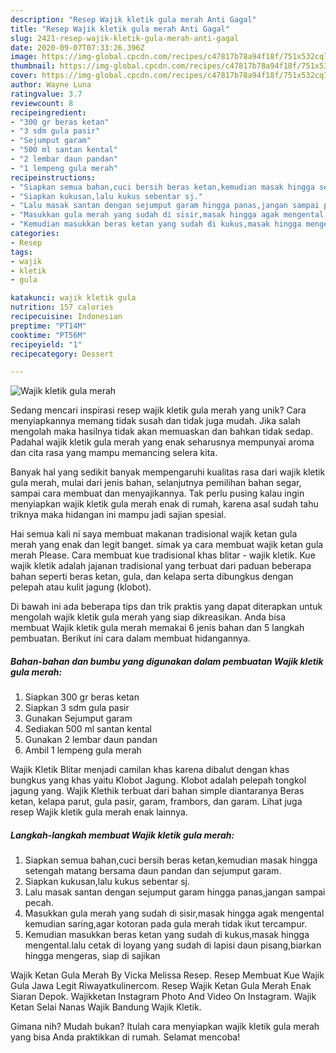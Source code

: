 ```yaml
---
description: "Resep Wajik kletik gula merah Anti Gagal"
title: "Resep Wajik kletik gula merah Anti Gagal"
slug: 2421-resep-wajik-kletik-gula-merah-anti-gagal
date: 2020-09-07T07:33:26.396Z
image: https://img-global.cpcdn.com/recipes/c47817b78a94f18f/751x532cq70/wajik-kletik-gula-merah-foto-resep-utama.jpg
thumbnail: https://img-global.cpcdn.com/recipes/c47817b78a94f18f/751x532cq70/wajik-kletik-gula-merah-foto-resep-utama.jpg
cover: https://img-global.cpcdn.com/recipes/c47817b78a94f18f/751x532cq70/wajik-kletik-gula-merah-foto-resep-utama.jpg
author: Wayne Luna
ratingvalue: 3.7
reviewcount: 8
recipeingredient:
- "300 gr beras ketan"
- "3 sdm gula pasir"
- "Sejumput garam"
- "500 ml santan kental"
- "2 lembar daun pandan"
- "1 lempeng gula merah"
recipeinstructions:
- "Siapkan semua bahan,cuci bersih beras ketan,kemudian masak hingga setengah matang bersama daun pandan dan sejumput garam."
- "Siapkan kukusan,lalu kukus sebentar sj."
- "Lalu masak santan dengan sejumput garam hingga panas,jangan sampai pecah."
- "Masukkan gula merah yang sudah di sisir,masak hingga agak mengental kemudian saring,agar kotoran pada gula merah tidak ikut tercampur."
- "Kemudian masukkan beras ketan yang sudah di kukus,masak hingga mengental.lalu cetak di loyang yang sudah di lapisi daun pisang,biarkan hingga mengeras, siap di sajikan"
categories:
- Resep
tags:
- wajik
- kletik
- gula

katakunci: wajik kletik gula 
nutrition: 157 calories
recipecuisine: Indonesian
preptime: "PT14M"
cooktime: "PT56M"
recipeyield: "1"
recipecategory: Dessert

---
```



![Wajik kletik gula merah](https://img-global.cpcdn.com/recipes/c47817b78a94f18f/751x532cq70/wajik-kletik-gula-merah-foto-resep-utama.jpg)

Sedang mencari inspirasi resep wajik kletik gula merah yang unik? Cara menyiapkannya memang tidak susah dan tidak juga mudah. Jika salah mengolah maka hasilnya tidak akan memuaskan dan bahkan tidak sedap. Padahal wajik kletik gula merah yang enak seharusnya mempunyai aroma dan cita rasa yang mampu memancing selera kita.

Banyak hal yang sedikit banyak mempengaruhi kualitas rasa dari wajik kletik gula merah, mulai dari jenis bahan, selanjutnya pemilihan bahan segar, sampai cara membuat dan menyajikannya. Tak perlu pusing kalau ingin menyiapkan wajik kletik gula merah enak di rumah, karena asal sudah tahu triknya maka hidangan ini mampu jadi sajian spesial.

Hai semua kali ni saya membuat makanan tradisional wajik ketan gula merah yang enak dan legit banget. simak ya cara membuat wajik ketan gula merah Please. Cara membuat kue tradisional khas blitar - wajik kletik. Kue wajik kletik adalah jajanan tradisional yang terbuat dari paduan beberapa bahan seperti beras ketan, gula, dan kelapa serta dibungkus dengan pelepah atau kulit jagung (klobot).


Di bawah ini ada beberapa tips dan trik praktis yang dapat diterapkan untuk mengolah wajik kletik gula merah yang siap dikreasikan. Anda bisa membuat Wajik kletik gula merah memakai 6 jenis bahan dan 5 langkah pembuatan. Berikut ini cara dalam membuat hidangannya.

<!--inarticleads1-->

##### Bahan-bahan dan bumbu yang digunakan dalam pembuatan Wajik kletik gula merah:

1. Siapkan 300 gr beras ketan
1. Siapkan 3 sdm gula pasir
1. Gunakan Sejumput garam
1. Sediakan 500 ml santan kental
1. Gunakan 2 lembar daun pandan
1. Ambil 1 lempeng gula merah


Wajik Kletik Blitar menjadi camilan khas karena dibalut dengan khas bungkus yang khas yaitu Klobot Jagung. Klobot adalah pelepah tongkol jagung yang. Wajik Klethik terbuat dari bahan simple diantaranya Beras ketan, kelapa parut, gula pasir, garam, frambors, dan garam. Lihat juga resep Wajik kletik gula merah enak lainnya. 

<!--inarticleads2-->

##### Langkah-langkah membuat Wajik kletik gula merah:

1. Siapkan semua bahan,cuci bersih beras ketan,kemudian masak hingga setengah matang bersama daun pandan dan sejumput garam.
1. Siapkan kukusan,lalu kukus sebentar sj.
1. Lalu masak santan dengan sejumput garam hingga panas,jangan sampai pecah.
1. Masukkan gula merah yang sudah di sisir,masak hingga agak mengental kemudian saring,agar kotoran pada gula merah tidak ikut tercampur.
1. Kemudian masukkan beras ketan yang sudah di kukus,masak hingga mengental.lalu cetak di loyang yang sudah di lapisi daun pisang,biarkan hingga mengeras, siap di sajikan


Wajik Ketan Gula Merah By Vicka Melissa Resep. Resep Membuat Kue Wajik Gula Jawa Legit Riwayatkulinercom. Resep Wajik Ketan Gula Merah Enak Siaran Depok. Wajikketan Instagram Photo And Video On Instagram. Wajik Ketan Selai Nanas Wajik Bandung Wajik Kletik. 

Gimana nih? Mudah bukan? Itulah cara menyiapkan wajik kletik gula merah yang bisa Anda praktikkan di rumah. Selamat mencoba!
